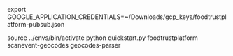 export GOOGLE_APPLICATION_CREDENTIALS=~/Downloads/gcp_keys/foodtrustplatform-pubsub.json

source ../envs/bin/activate
python quickstart.py foodtrustplatform scanevent-geocodes geocodes-parser
